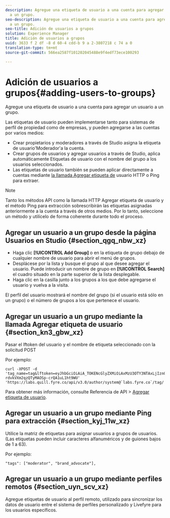 ```yaml
---
description: Agregue una etiqueta de usuario a una cuenta para agregar un usuario
  a un grupo.
seo-description: Agregue una etiqueta de usuario a una cuenta para agregar un usuario
  a un grupo.
seo-title: Adición de usuarios a grupos
solution: Experience Manager
title: Adición de usuarios a grupos
uuid: 3633 f 2 df -8 d 60-4 cdd-b 9 a 2-3807218 c 74 a 0
translation-type: tm+mt
source-git-commit: 566ea2587f101202045488e9f4edf73ece100293

---
```



# Adición de usuarios a grupos{#adding-users-to-groups}

Agregue una etiqueta de usuario a una cuenta para agregar un usuario a un grupo.

Las etiquetas de usuario pueden implementarse tanto para sistemas de perfil de propiedad como de empresas, y pueden agregarse a las cuentas por varios medios:

* Crear propietarios y moderadores a través de Studio asigna la etiqueta de usuario'Moderador'a la cuenta.
* Crear grupos de usuarios y agregar usuarios a través de Studio, aplica automáticamente Etiquetas de usuario con el nombre del grupo a los usuarios seleccionados.
* Las etiquetas de usuario también se pueden aplicar directamente a cuentas mediante [la llamada Agregar etiqueta de](https://api.livefyre.com/docs#add-user-tag) usuario HTTP o Ping para extraer.

>[!NOTE]
>
>Tanto los métodos API como la llamada HTTP Agregar etiqueta de usuario y el método Ping para extracción sobrescribirán las etiquetas asignadas anteriormente a la cuenta a través de otros medios. Por lo tanto, seleccione un método y utilícelo de forma coherente durante todo el proceso.

## Agregar un usuario a un grupo desde la página Usuarios en Studio {#section_qgq_nbw_xz}

* Haga clic **[!UICONTROL Add Group]** o en la etiqueta de grupo debajo de cualquier nombre de usuario para abrir el menú de grupos.
* Desplácese por la lista y busque el grupo al que desee agregar el usuario. Puede introducir un nombre de grupo en **[!UICONTROL Search]** el cuadro situado en la parte superior de la lista desplegable.
* Haga clic en la casilla junto a los grupos a los que debe agregarse el usuario y vuelva a la visita.

El perfil del usuario mostrará el nombre del grupo (si el usuario está sólo en un grupo) o el número de grupos a los que pertenece el usuario.

## Agregar un usuario a un grupo mediante la llamada Agregar etiqueta de usuario {#section_kn3_gbw_xz}

Pasar el lftoken del usuario y el nombre de etiqueta seleccionado con la solicitud POST

Por ejemplo:

```
curl -XPOST -d 'tag_name=tag&lftoken=eyJhbGciOiAiA_TOKENcGlyZXMiOiAxMzU3OTY3NTAxLjIzn0.KoyXUVCavt-rdvkVXm2qzQTyMAOSp-crQA1uL1ht9WU' 'https://labs.quill.fyre.co/api/v3.0/author/system@`labs.fyre.co`/tag/'
```


Para obtener más información, consulte Referencia de API > [Agregar etiqueta de usuario](https://api.livefyre.com/docs/apis/by-category/user-management#operation=urn:livefyre:apis:quill:operations:api:v3.0:author:tags:method=post).

## Agregar un usuario a un grupo mediante Ping para extracción {#section_kyj_11w_xz}

Utilice la matriz de etiquetas para asignar usuarios a grupos de usuarios. (Las etiquetas pueden incluir caracteres alfanuméricos y de guiones bajos de 1 a 63).

Por ejemplo:

```
"tags": ["moderator", "brand_advocate"],
```

## Agregar un usuario a un grupo mediante perfiles remotos {#section_uyn_scv_xz}

Agregue etiquetas de usuario al perfil remoto, utilizado para sincronizar los datos de usuario entre el sistema de perfiles personalizado y Livefyre para los usuarios específicos.
